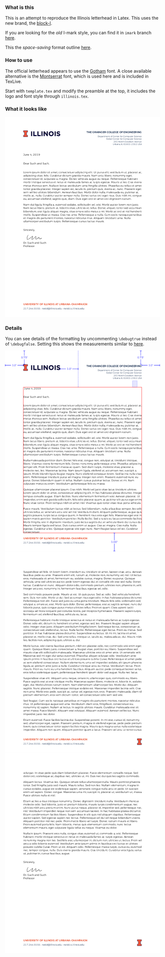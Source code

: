 ### What is this

This is an attempt to reproduce the Illinois letterhead in Latex.  This uses the new brand, the [block-I](http://creativeservices.illinois.edu/brand/).

If you are looking for the *old* I-mark style, you can find it in `imark` branch [here](https://github.com/lukeolson/illinois-letterhead/tree/imark).

This the *space-saving* format outline [here](https://creativeservices.illinois.edu/brand/pdf/stationery/letterhead.pdf).

### How to use

The official letterhead appears to use the [Gotham](https://www.typography.com/fonts/gotham/overview/) font.  A close available alternative is the [Montserrat](https://ctan.org/tex-archive/fonts/montserrat?lang=en) font, which is used here and is included in TexLive.

Start with `template.tex` and modify the preamble at the top, it includes the logo and font style through `illinois.tex`.

### What it looks like

![example](./example.png "example")

### Details

You can see details of the formatting by uncommenting `\debugtrue` instead of `\debugfalse`.  Setting this shows the measurements similar to [here](https://creativeservices.illinois.edu/brand/pdf/stationery/letterhead.pdf).

![example](./example-layout-0.png "example")
![example](./example-layout-1.png "example")
![example](./example-layout-2.png "example")
